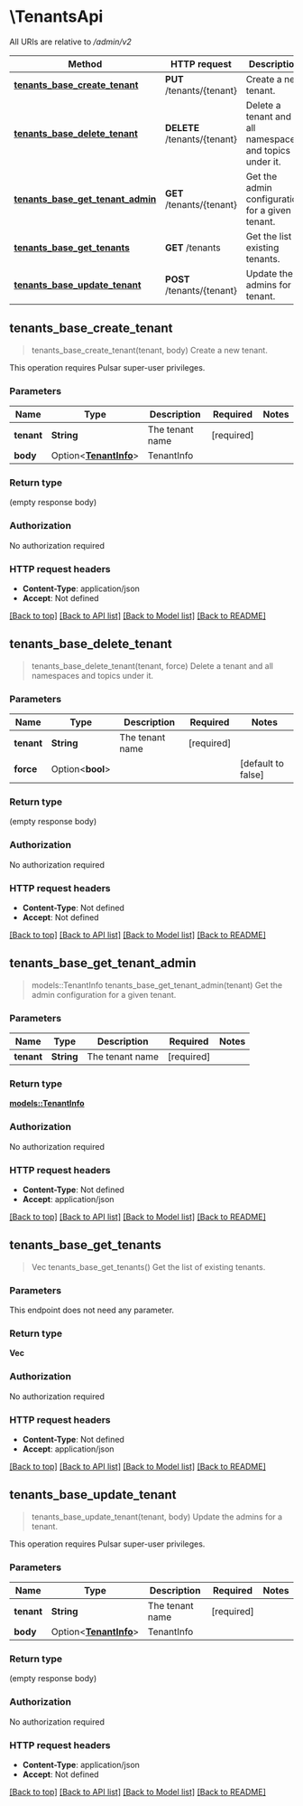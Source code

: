 # \TenantsApi

All URIs are relative to */admin/v2*

Method | HTTP request | Description
------------- | ------------- | -------------
[**tenants_base_create_tenant**](TenantsApi.md#tenants_base_create_tenant) | **PUT** /tenants/{tenant} | Create a new tenant.
[**tenants_base_delete_tenant**](TenantsApi.md#tenants_base_delete_tenant) | **DELETE** /tenants/{tenant} | Delete a tenant and all namespaces and topics under it.
[**tenants_base_get_tenant_admin**](TenantsApi.md#tenants_base_get_tenant_admin) | **GET** /tenants/{tenant} | Get the admin configuration for a given tenant.
[**tenants_base_get_tenants**](TenantsApi.md#tenants_base_get_tenants) | **GET** /tenants | Get the list of existing tenants.
[**tenants_base_update_tenant**](TenantsApi.md#tenants_base_update_tenant) | **POST** /tenants/{tenant} | Update the admins for a tenant.



## tenants_base_create_tenant

> tenants_base_create_tenant(tenant, body)
Create a new tenant.

This operation requires Pulsar super-user privileges.

### Parameters


Name | Type | Description  | Required | Notes
------------- | ------------- | ------------- | ------------- | -------------
**tenant** | **String** | The tenant name | [required] |
**body** | Option<[**TenantInfo**](TenantInfo.md)> | TenantInfo |  |

### Return type

 (empty response body)

### Authorization

No authorization required

### HTTP request headers

- **Content-Type**: application/json
- **Accept**: Not defined

[[Back to top]](#) [[Back to API list]](../README.md#documentation-for-api-endpoints) [[Back to Model list]](../README.md#documentation-for-models) [[Back to README]](../README.md)


## tenants_base_delete_tenant

> tenants_base_delete_tenant(tenant, force)
Delete a tenant and all namespaces and topics under it.

### Parameters


Name | Type | Description  | Required | Notes
------------- | ------------- | ------------- | ------------- | -------------
**tenant** | **String** | The tenant name | [required] |
**force** | Option<**bool**> |  |  |[default to false]

### Return type

 (empty response body)

### Authorization

No authorization required

### HTTP request headers

- **Content-Type**: Not defined
- **Accept**: Not defined

[[Back to top]](#) [[Back to API list]](../README.md#documentation-for-api-endpoints) [[Back to Model list]](../README.md#documentation-for-models) [[Back to README]](../README.md)


## tenants_base_get_tenant_admin

> models::TenantInfo tenants_base_get_tenant_admin(tenant)
Get the admin configuration for a given tenant.

### Parameters


Name | Type | Description  | Required | Notes
------------- | ------------- | ------------- | ------------- | -------------
**tenant** | **String** | The tenant name | [required] |

### Return type

[**models::TenantInfo**](TenantInfo.md)

### Authorization

No authorization required

### HTTP request headers

- **Content-Type**: Not defined
- **Accept**: application/json

[[Back to top]](#) [[Back to API list]](../README.md#documentation-for-api-endpoints) [[Back to Model list]](../README.md#documentation-for-models) [[Back to README]](../README.md)


## tenants_base_get_tenants

> Vec<String> tenants_base_get_tenants()
Get the list of existing tenants.

### Parameters

This endpoint does not need any parameter.

### Return type

**Vec<String>**

### Authorization

No authorization required

### HTTP request headers

- **Content-Type**: Not defined
- **Accept**: application/json

[[Back to top]](#) [[Back to API list]](../README.md#documentation-for-api-endpoints) [[Back to Model list]](../README.md#documentation-for-models) [[Back to README]](../README.md)


## tenants_base_update_tenant

> tenants_base_update_tenant(tenant, body)
Update the admins for a tenant.

This operation requires Pulsar super-user privileges.

### Parameters


Name | Type | Description  | Required | Notes
------------- | ------------- | ------------- | ------------- | -------------
**tenant** | **String** | The tenant name | [required] |
**body** | Option<[**TenantInfo**](TenantInfo.md)> | TenantInfo |  |

### Return type

 (empty response body)

### Authorization

No authorization required

### HTTP request headers

- **Content-Type**: application/json
- **Accept**: Not defined

[[Back to top]](#) [[Back to API list]](../README.md#documentation-for-api-endpoints) [[Back to Model list]](../README.md#documentation-for-models) [[Back to README]](../README.md)

